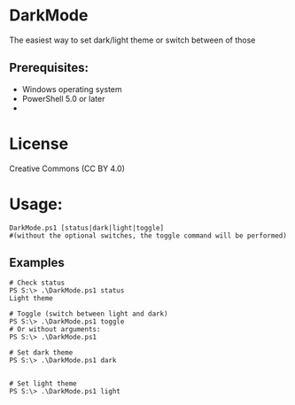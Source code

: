 # DarkMode

The easiest way to set dark/light theme or switch between of those

## Prerequisites:
- Windows operating system
- PowerShell 5.0 or later
- 
# License
Creative Commons (CC BY 4.0)

# Usage: 
```
DarkMode.ps1 [status|dark|light|toggle]
#(without the optional switches, the toggle command will be performed)
```

## Examples
```
# Check status
PS S:\> .\DarkMode.ps1 status
Light theme

# Toggle (switch between light and dark)
PS S:\> .\DarkMode.ps1 toggle
# Or without arguments:
PS S:\> .\DarkMode.ps1

# Set dark theme
PS S:\> .\DarkMode.ps1 dark


# Set light theme
PS S:\> .\DarkMode.ps1 light
```
